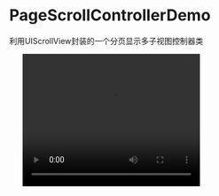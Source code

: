 # PageScrollControllerDemo
利用UIScrollView封装的一个分页显示多子视图控制器类


<!DOCTYPE html>
<html>
<head> 
<meta charset="utf-8"> 
<title></title> 
</head>
<body>

<video width="320" height="240" controls autoplay>
<source src="Test1.mov" type="mov">

</video>

</body>
</html>
